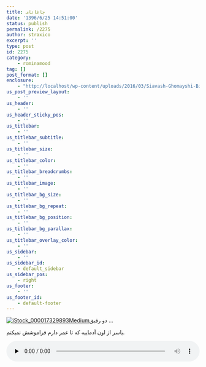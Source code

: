 ```yaml
---
title: جاغاتای
date: '1396/6/25 14:51:00'
status: publish
permalink: /2275
author: straxico
excerpt: ''
type: post
id: 2275
category:
    - rominamood
tag: []
post_format: []
enclosure:
    - "http://localhost/wp-content/uploads/2016/03/Siavash-Ghomayshi-Bi-To.mp3\r\n3205248\r\naudio/mpeg\r\n"
us_post_preview_layout:
    - ''
us_header:
    - ''
us_header_sticky_pos:
    - ''
us_titlebar:
    - ''
us_titlebar_subtitle:
    - ''
us_titlebar_size:
    - ''
us_titlebar_color:
    - ''
us_titlebar_breadcrumbs:
    - ''
us_titlebar_image:
    - ''
us_titlebar_bg_size:
    - ''
us_titlebar_bg_repeat:
    - ''
us_titlebar_bg_position:
    - ''
us_titlebar_bg_parallax:
    - ''
us_titlebar_overlay_color:
    - ''
us_sidebar:
    - ''
us_sidebar_id:
    - default_sidebar
us_sidebar_pos:
    - right
us_footer:
    - ''
us_footer_id:
    - default-footer
---
```

[![iStock_000017329893Medium](../../uploads/2016/03/iStock_000017329893Medium-300x200.jpg)](http://localhost/wp-content/uploads/2016/03/iStock_000017329893Medium.jpg)دو رفیق …

یاسر از اون آدماییه که تا عمر دارم فراموشش نمیکنم.

<audio class="wp-audio-shortcode" controls="controls" id="audio-3164-15" preload="none" style="width: 100%;"><source src="http://localhost/wp-content/uploads/2016/03/Siavash-Ghomayshi-Bi-To.mp3?_=15" type="audio/mpeg"></source><http://localhost/wp-content/uploads/2016/03/Siavash-Ghomayshi-Bi-To.mp3></audio>